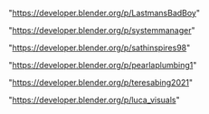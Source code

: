 "https://developer.blender.org/p/LastmansBadBoy"

"https://developer.blender.org/p/systemmanager"

"https://developer.blender.org/p/sathinspires98"

"https://developer.blender.org/p/pearlaplumbing1"

"https://developer.blender.org/p/teresabing2021"

"https://developer.blender.org/p/luca_visuals"


